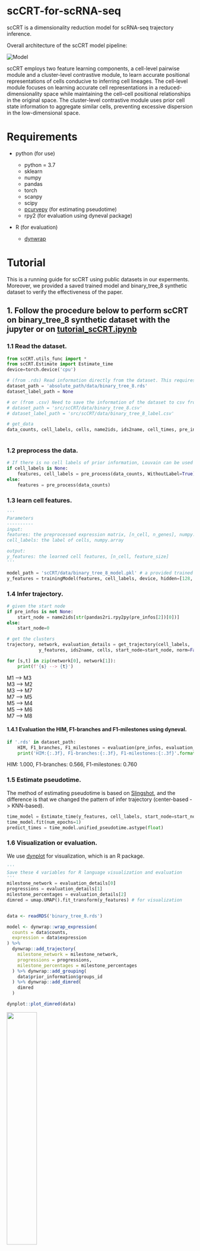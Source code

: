 # scCRT-for-scRNA-seq


scCRT is a dimensionality reduction model for scRNA-seq trajectory inference.

Overall architecture of the scCRT model pipeline:

![Model](https://github.com/yuchen21-web/scCRT-for-scRNA-seq/blob/main/src/Model.png)


scCRT employs two feature learning components, a cell-level pairwise module and a cluster-level contrastive module, to learn accurate positional representations of cells conducive to inferring cell lineages. The cell-level module focuses on learning accurate cell representations in a reduced-dimensionality space while maintaining the cell–cell positional relationships in the original space. The cluster-level contrastive module uses prior cell state information to aggregate similar cells, preventing excessive dispersion in the low-dimensional space.


# Requirements
- python (for use)
  - python = 3.7
  - sklearn
  - numpy
  - pandas
  - torch
  - scanpy
  - scipy
  - [pcurvepy](https://github.com/mossjacob/pcurvepy) (for estimating pseudotime)
  - rpy2 (for evaluation using dyneval package)

- R (for evaluation)
  - [dynwrap](https://github.com/dynverse/dynwrap)

# Tutorial

This is a running guide for scCRT using public datasets in our experments. Moreover, we provided a saved trained model and binary_tree_8 synthetic dataset to verify the effectiveness of the paper.

## 1. Follow the procedure below to perform scCRT on binary_tree_8 synthetic dataset with the jupyter or on [tutorial_scCRT.ipynb](https://github.com/yuchen21-web/scCRT-for-scRNA-seq/blob/main/src/tutorial_scCRT.ipynb)

### 1.1 Read the dataset.

```python
from scCRT.utils_func import *
from scCRT.Estimate import Estimate_time
device=torch.device('cpu')
```

```python
# (from .rds) Read information directly from the dataset. This requires the installation of R language and Python's rpy2. And need the absolute_path
dataset_path = 'absolute_path/data/binary_tree_8.rds'
dataset_label_path = None

# or (from .csv) Need to save the information of the dataset to csv from .rds
# dataset_path = 'src/scCRT/data/binary_tree_8.csv'
# dataset_label_path = 'src/scCRT/data/binary_tree_8_label.csv'

# get_data
data_counts, cell_labels, cells, name2ids, ids2name, cell_times, pre_infos = getInputData(dataset_path, 
                                                                                          dataset_label_path)
```

### 1.2 preprocess the data.


```python
# If there is no cell labels of prior information, Louvain can be used for partitioning like PAGA
if cell_labels is None:
    features, cell_labels = pre_process(data_counts, WithoutLabel=True)
else:
    features = pre_process(data_counts)
```

### 1.3 learn cell features.
```python
'''
Parameters
----------
input: 
features: the preprocessed expression matrix, [n_cell, n_genes], numpy.array
cell_labels: the label of cells, numpy.array

output: 
y_features: the learned cell features, [n_cell, feature_size]
'''

model_path = 'scCRT/data/binary_tree_8_model.pkl' # a provided trained model for binary_tree_8 dataset
y_features = trainingModel(features, cell_labels, device, hidden=[128, 16],  k=20, epochs=200, model_path=model_path)
```

### 1.4 Infer trajectory.

```python
# given the start node
if pre_infos is not None:
    start_node = name2ids[str(pandas2ri.rpy2py(pre_infos[2])[0])]
else:
    start_node=0

# get the clusters
trajectory, network, evaluation_details = get_trajectory(cell_labels, 
            y_features, ids2name, cells, start_node=start_node, norm=False, k=20)

for [s,t] in zip(network[0], network[1]):
    print(f'{s} --> {t}')
```
M1 --> M3  
M3 --> M2  
M3 --> M7  
M7 --> M5  
M5 --> M4  
M5 --> M6  
M7 --> M8  

#### 1.4.1 Evaluation the HIM, F1-branches and F1-milestones using dyneval.
```python
if '.rds' in dataset_path:
    HIM, F1_branches, F1_milestones = evaluation(pre_infos, evaluation_details)
    print('HIM:{:.3f}, F1-branches:{:.3f}, F1-milestones:{:.3f}'.format(HIM, F1_branches, F1_milestones))
```
HIM: 1.000, F1-branches: 0.566, F1-milestones: 0.760

### 1.5 Estimate pseudotime.
The method of estimating pseudotime is based on [Slingshot](https://github.com/mossjacob/pyslingshot), and the difference is that we changed the pattern of infer trajectory (center-based -> KNN-based).
```python
time_model = Estimate_time(y_features, cell_labels, start_node=start_node, k=20)
time_model.fit(num_epochs=1)
predict_times = time_model.unified_pseudotime.astype(float)
```

### 1.6 Visualization or evaluation.

We use [dynplot](https://github.com/dynverse/dynplot) for visualization, which is an R package.
```python
'''
Save these 4 variables for R language visualization and evaluation
'''
milestone_network = evaluation_details[0]
progressions = evaluation_details[1]
milestone_percentages = evaluation_details[2]
dimred = umap.UMAP().fit_transform(y_features) # for visualization

```


```R

data <- readRDS('binary_tree_8.rds')

model <- dynwrap::wrap_expression(
  counts = data$counts,
  expression = data$expression
) %>%
  dynwrap::add_trajectory(
    milestone_network = milestone_network,
    progressions = progressions,
    milestone_percentages = milestone_percentages
  ) %>% dynwrap::add_grouping(
    data$prior_information$groups_id
  ) %>% dynwrap::add_dimred(
    dimred
  )

dynplot::plot_dimred(data)
```
<img src=https://github.com/yuchen21-web/scCRT-for-scRNA-seq/blob/main/src/synthetic_our_traj.png width=40% />



## 2. learning features using scCRT

Install the scCRT as a python function with setup.py.

Note: Due to path issues with jupyter, when not using jupyter, please change the

- scCRTUtils.py: 'from scCRT.model.Model import *' -> 'from model.Model import *'

- Estimate.py: 'from scCRT.scCRTUtils import *' -> 'from scCRTUtils import *'

### 2.1 Install scCRTUtils in shells

```shell
~$ cd src/scCRT/
src/scCRT$ python3 setup.py bdist
src/scCRT$ sudo python3 setup.py install --record installed.txt
```

### 2.2 preprocess data
```python
import scCRTUtils

# input: data_counts [n_cells, n_genes]
# output: the normalized expression data [n_cells, top_2000_genes]
if cell_labels is None: # If there is no cell labels of prior information, Louvain can be used for partitioning like PAGA
    features, cell_labels = pre_process(data_counts, WithoutLabel=True)
else:
    features = pre_process(data_counts)
```

### 2.2 learn cell features.
```python
'''
Parameters
----------
input: 
features: the preprocessed expression matrix, [n_cell, n_genes], numpy.array
cell_labels: the label of cells, numpy.array

output: 
y_features: the learned cell features, [n_cell, feature_size]
'''
y_features = trainingModel(features, cell_labels, device, hidden=[128, 16],  k=20, epochs=200)
```

### 2.3 infer lineages with features

The process is similar to section 1.4. Other methods (e.g. [Slingshot](https://github.com/mossjacob/pyslingshot)) can also be used to infer trajectories using learned features.





